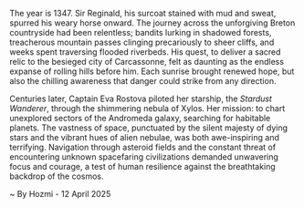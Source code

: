 
The year is 1347.  Sir Reginald, his surcoat stained with mud and sweat, spurred his weary horse onward.  The journey across the unforgiving Breton countryside had been relentless; bandits lurking in shadowed forests, treacherous mountain passes clinging precariously to sheer cliffs, and weeks spent traversing flooded riverbeds.  His quest, to deliver a sacred relic to the besieged city of Carcassonne, felt as daunting as the endless expanse of rolling hills before him.  Each sunrise brought renewed hope, but also the chilling awareness that danger could strike from any direction.

Centuries later, Captain Eva Rostova piloted her starship, the *Stardust Wanderer*, through the shimmering nebula of Xylos.  Her mission: to chart unexplored sectors of the Andromeda galaxy, searching for habitable planets.  The vastness of space, punctuated by the silent majesty of dying stars and the vibrant hues of alien nebulae, was both awe-inspiring and terrifying.  Navigation through asteroid fields and the constant threat of encountering unknown spacefaring civilizations demanded unwavering focus and courage, a test of human resilience against the breathtaking backdrop of the cosmos.

~ By Hozmi - 12 April 2025
